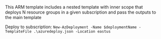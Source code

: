 This ARM template includes a nested template with inner scope that deploys N resource groups in a given subscription and pass the outputs to the main template

Deploy to subscription: 
```New-AzDeployment -Name $deploymentName -TemplateFile .\azuredeploy.json -Location eastus```
